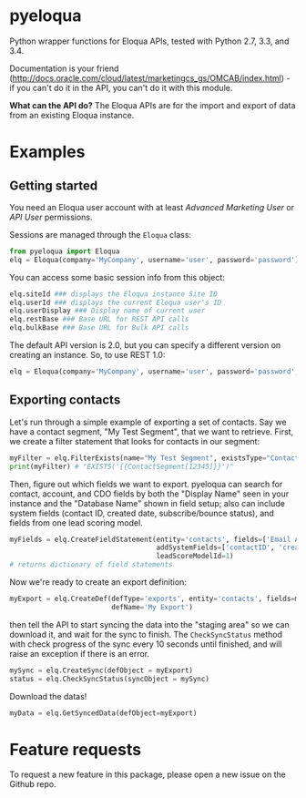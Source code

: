 # pyeloqua

Python wrapper functions for Eloqua APIs, tested with Python 2.7, 3.3, and 3.4.

Documentation is your friend (http://docs.oracle.com/cloud/latest/marketingcs_gs/OMCAB/index.html) - if you can't do it in the API, you can't do it with this module.

**What can the API do?** The Eloqua APIs are for the import and export of data from an existing Eloqua instance.

# Examples
## Getting started

You need an Eloqua user account with at least *Advanced Marketing User* or *API User* permissions.

Sessions are managed through the `Eloqua` class:

```python
from pyeloqua import Eloqua
elq = Eloqua(company='MyCompany', username='user', password='password')
```

You can access some basic session info from this object:

```python
elq.siteId ### displays the Eloqua instance Site ID
elq.userId ### displays the current Eloqua user's ID
elq.userDisplay ### Display name of current user
elq.restBase ### Base URL for REST API calls
elq.bulkBase ### Base URL for Bulk API calls
```

The default API version is 2.0, but you can specify a different version on creating an instance. So, to use REST 1.0:

```python
elq = Eloqua(company='MyCompany', username='user', password='password', rest_api_version="1.0")
```

## Exporting contacts

Let's run through a simple example of exporting a set of contacts. Say we have a contact segment, "My Test Segment", that we want to retrieve.
First, we create a filter statement that looks for contacts in our segment:

```python
myFilter = elq.FilterExists(name="My Test Segment", existsType="ContactSegment")
print(myFilter) # "EXISTS('{{ContactSegment[12345]}}')"
```

Then, figure out which fields we want to export. pyeloqua can search for contact, account, and CDO fields by both the "Display Name" seen in your instance and the "Database Name" shown in field setup; also can include system fields (contact ID, created date, subscribe/bounce status), and fields from one lead scoring model.

```python
myFields = elq.CreateFieldStatement(entity='contacts', fields=['Email Address', 'Last Name', 'C_FirstName'],
                                    addSystemFields=['contactID', 'createdAt', 'isSubscribed'],
                                    leadScoreModelId=1)
# returns dictionary of field statements
```

Now we're ready to create an export definition:

```python
myExport = elq.CreateDef(defType='exports', entity='contacts', fields=myFields, filters=myFilter,
                         defName='My Export')
```

then tell the API to start syncing the data into the "staging area" so we can download it, and wait for the sync to finish. The ```CheckSyncStatus``` method with check progress of the sync every 10 seconds until finished, and will raise an exception if there is an error.

```python
mySync = elq.CreateSync(defObject = myExport)
status = elq.CheckSyncStatus(syncObject = mySync)
```

Download the datas!

```python
myData = elq.GetSyncedData(defObject=myExport)
```

# Feature requests

To request a new feature in this package, please open a new issue on the Github repo.
